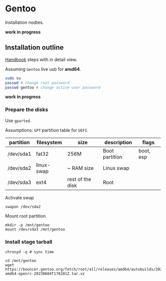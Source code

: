 # Gentoo

Installation nodtes. 

**work in progress**
 
## Installation outline

[Handbook](https://wiki.gentoo.org/wiki/Handbook:AMD64) steps with in detail view. 

Assuming `Gentoo` live usb for **amd64**.

```bash
sudo su
passwd # change root password
passwd gentoo # change active user password
```

**work in progress**

### Prepare the disks

Use `gparted`.

Assumptions: `GPT` partition table for `UEFI`.

| partition | filesystem | size             | description    | flags |
|-----------|------------|------------------|----------------|-------|
| /dev/sda1 | fat32      | 256M             | Boot partition | boot, esp |
| /dev/sda2 | linux-swap | ~ RAM size       | Linux swap     |       |
| /dev/sda3 | ext4       | rest of the disk | Root           |       |

Activate swap 

```
swapon /dev/sda2
```

Mount root partition

```
mkdir -p /mnt/gentoo
mount /dev/sda3 /mnt/gentoo
```

### Install stage tarball

```
chronyd -q # sync time
```

```
cd /mnt/gentoo
wget https://bouncer.gentoo.org/fetch/root/all/releases/amd64/autobuilds/20230604T170201Z/stage3-amd64-openrc-20230604T170201Z.tar.xz
```

